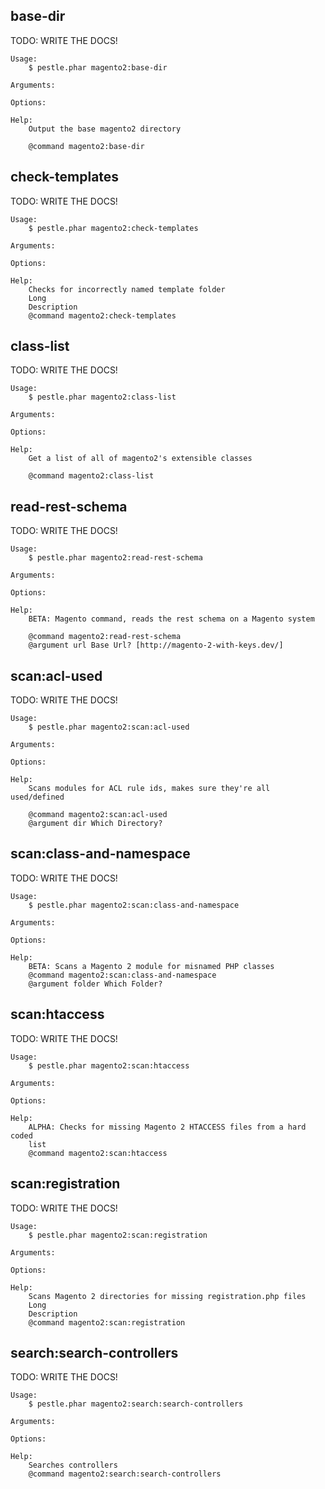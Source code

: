 ## base-dir

TODO: WRITE THE DOCS!

    Usage:
        $ pestle.phar magento2:base-dir

    Arguments:

    Options:

    Help:
        Output the base magento2 directory

        @command magento2:base-dir


## check-templates

TODO: WRITE THE DOCS!

    Usage:
        $ pestle.phar magento2:check-templates

    Arguments:

    Options:

    Help:
        Checks for incorrectly named template folder
        Long
        Description
        @command magento2:check-templates


## class-list

TODO: WRITE THE DOCS!

    Usage:
        $ pestle.phar magento2:class-list

    Arguments:

    Options:

    Help:
        Get a list of all of magento2's extensible classes

        @command magento2:class-list


## read-rest-schema

TODO: WRITE THE DOCS!

    Usage:
        $ pestle.phar magento2:read-rest-schema

    Arguments:

    Options:

    Help:
        BETA: Magento command, reads the rest schema on a Magento system

        @command magento2:read-rest-schema
        @argument url Base Url? [http://magento-2-with-keys.dev/]


## scan:acl-used

TODO: WRITE THE DOCS!

    Usage:
        $ pestle.phar magento2:scan:acl-used

    Arguments:

    Options:

    Help:
        Scans modules for ACL rule ids, makes sure they're all used/defined

        @command magento2:scan:acl-used
        @argument dir Which Directory?


## scan:class-and-namespace

TODO: WRITE THE DOCS!

    Usage:
        $ pestle.phar magento2:scan:class-and-namespace

    Arguments:

    Options:

    Help:
        BETA: Scans a Magento 2 module for misnamed PHP classes
        @command magento2:scan:class-and-namespace
        @argument folder Which Folder?


## scan:htaccess

TODO: WRITE THE DOCS!

    Usage:
        $ pestle.phar magento2:scan:htaccess

    Arguments:

    Options:

    Help:
        ALPHA: Checks for missing Magento 2 HTACCESS files from a hard coded
        list
        @command magento2:scan:htaccess


## scan:registration

TODO: WRITE THE DOCS!

    Usage:
        $ pestle.phar magento2:scan:registration

    Arguments:

    Options:

    Help:
        Scans Magento 2 directories for missing registration.php files
        Long
        Description
        @command magento2:scan:registration


## search:search-controllers

TODO: WRITE THE DOCS!

    Usage:
        $ pestle.phar magento2:search:search-controllers

    Arguments:

    Options:

    Help:
        Searches controllers
        @command magento2:search:search-controllers


